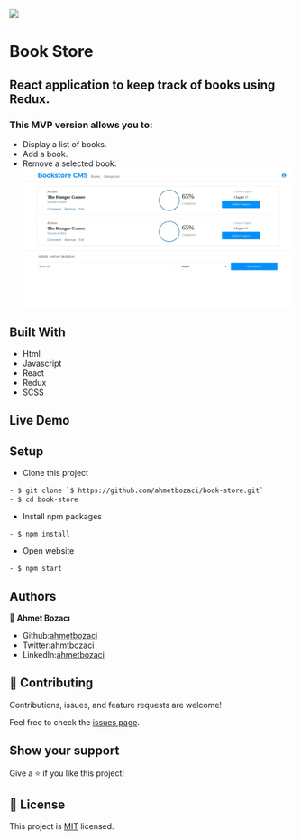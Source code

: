 ![](https://img.shields.io/badge/Microverse-blueviolet)

# Book Store

## React application to keep track of books using Redux.
### This MVP version allows you to:
- Display a list of books.
- Add a book.
- Remove a selected book.
![image](download.png)

## Built With

- Html
- Javascript
- React
- Redux
- SCSS

## Live Demo

<!-- - [Math Magicians-Netlify](https://math-magicians-react.netlify.app/)
- [Math Magicians-Heroku](https://mathmagician-react-app.herokuapp.com/) -->

## Setup
- Clone this project
```
- $ git clone `$ https://github.com/ahmetbozaci/book-store.git`
- $ cd book-store
```
- Install npm packages
```
- $ npm install
```
- Open website
```
- $ npm start
```
## Authors

👤 **Ahmet Bozacı**
- Github:[ahmetbozaci](https://github.com/ahmetbozaci)
- Twitter:[ahmtbozaci](https://twitter.com/ahmtbozaci)
- LinkedIn:[ahmetbozaci](https://www.linkedin.com/in/ahmetbozaci/)
## 🤝 Contributing

Contributions, issues, and feature requests are welcome!

Feel free to check the [issues page](../../issues/).

## Show your support

Give a ⭐️ if you like this project!

## 📝 License

This project is [MIT](./LICENSE) licensed.
